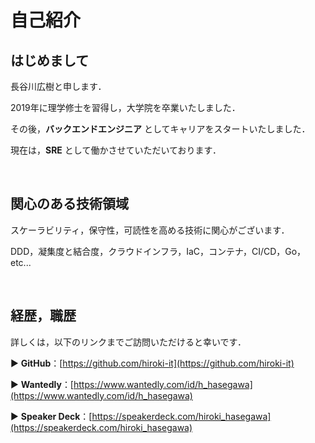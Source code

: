 # 自己紹介

## はじめまして

長谷川広樹と申します．

2019年に理学修士を習得し，大学院を卒業いたしました．

その後，**バックエンドエンジニア** としてキャリアをスタートいたしました．

現在は，**SRE** として働かさせていただいております．

<br>

## 関心のある技術領域

スケーラビリティ，保守性，可読性を高める技術に関心がございます．

DDD，凝集度と結合度，クラウドインフラ，IaC，コンテナ，CI/CD，Go，etc...

<br>

## 経歴，職歴

詳しくは，以下のリンクまでご訪問いただけると幸いです．

▶ **GitHub**：[https://github.com/hiroki-it](https://github.com/hiroki-it)

▶ **Wantedly**：[https://www.wantedly.com/id/h_hasegawa](https://www.wantedly.com/id/h_hasegawa)

▶ **Speaker Deck**：[https://speakerdeck.com/hiroki_hasegawa](https://speakerdeck.com/hiroki_hasegawa)

